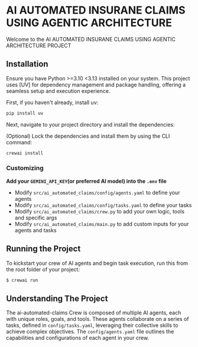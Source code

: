 # AI AUTOMATED INSURANE CLAIMS USING AGENTIC ARCHITECTURE

Welcome to the AI AUTOMATED INSURANE CLAIMS USING AGENTIC ARCHITECTURE PROJECT

## Installation

Ensure you have Python >=3.10 <3.13 installed on your system. This project uses [UV] for dependency management and package handling, offering a seamless setup and execution experience.

First, if you haven't already, install uv:

```bash
pip install uv
```

Next, navigate to your project directory and install the dependencies:

(Optional) Lock the dependencies and install them by using the CLI command:
```bash
crewai install
```
### Customizing

**Add your `GEMINI_API_KEY`(or preferred AI model) into the `.env` file**

- Modify `src/ai_automated_claims/config/agents.yaml` to define your agents
- Modify `src/ai_automated_claims/config/tasks.yaml` to define your tasks
- Modify `src/ai_automated_claims/crew.py` to add your own logic, tools and specific args
- Modify `src/ai_automated_claims/main.py` to add custom inputs for your agents and tasks

## Running the Project

To kickstart your crew of AI agents and begin task execution, run this from the root folder of your project:

```bash
$ crewai run
```

## Understanding The Project 

The ai-automated-claims Crew is composed of multiple AI agents, each with unique roles, goals, and tools. These agents collaborate on a series of tasks, defined in `config/tasks.yaml`, leveraging their collective skills to achieve complex objectives. The `config/agents.yaml` file outlines the capabilities and configurations of each agent in your crew.

